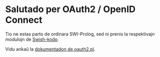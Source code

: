 # Salutado per OAuth2 / OpenID Connect

Tio ne estas parto de ordinara SWI-Prolog, sed ni prenis la respektivajn modulojn de
[Swish-kodo](https://github.com/SWI-Prolog/swish).

Vidu ankaŭ la [dokumentadon de oauth2.pl](https://swish.swi-prolog.org/pldoc/doc/_CWD_/lib/oauth2.pl?public_only=false).